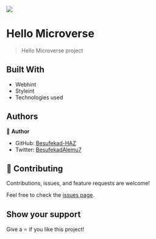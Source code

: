 ![](https://img.shields.io/badge/Microverse-blueviolet)

# Hello Microverse

> Hello Microverse project

## Built With

- Webhint
- Styleint
- Technologies used

## Authors

👤 **Author**

- GitHub: [Besufekad-HAZ](https://github.com/Besufekad-HAZ)
- Twitter: [BesufekadAlemu7](https://twitter.com/BesufekadAlemu7)



## 🤝 Contributing

Contributions, issues, and feature requests are welcome!

Feel free to check the [issues page](../../issues/).

## Show your support

Give a ⭐️ if you like this project!